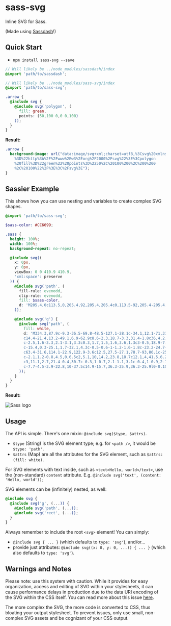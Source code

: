 # sass-svg
Inline SVG for Sass.

(Made using [Sassdash](https://github.com/davidkpiano/sassdash)!)

## Quick Start
- `npm install sass-svg --save`

```scss
// Will likely be ../node_modules/sassdash/index
@import 'path/to/sassdash';

// Will likely be ../node_modules/sass-svg/index
@import 'path/to/sass-svg';

.arrow {
  @include svg {
    @include svg('polygon', (
      fill: green,
      points: (50,100 0,0 0,100)
    ));
  }
}
```

**Result:**
```css
.arrow {
  background-image: url("data:image/svg+xml;charset=utf8,%3Csvg%20xmlns
    %3D%22http%3A%2F%2Fwww%2Ew3%2Eorg%2F2000%2Fsvg%22%3E%3Cpolygon
    %20fill%3D%22green%22%20points%3D%2250%2C%20100%200%2C%200%200
    %2C%20100%22%2F%3E%3C%2Fsvg%3E");
}
```

## Sassier Example
This shows how you can use nesting and variables to create complex SVG shapes.

```scss
@import 'path/to/sass-svg';

$sass-color: #CC6699;

.sass {
  height: 100%;
  width: 100%;
  background-repeat: no-repeat;

  @include svg((
    x: 0px,
    y: 0px,
    viewBox: 0 0 410.9 410.9,
    'xml:space': preserve
  )) {
    @include svg('path', (
      fill-rule: evenodd,
      clip-rule: evenodd,
      fill: $sass-color,
      d: 'M205.4,0c113.5,0,205.4,92,205.4,205.4c0,113.5-92,205.4-205.4,205.4C92,410.9,0,318.9,0,205.4 C0,92,92,0,205.4,0L205.4,0z'
    ));

    @include svg('g') {
      @include svg('path', (
        fill: white,
        d: 'M334.3,87.9c-9.3-36.5-69.8-48.5-127.1-28.1c-34.1,12.1-71,31.1-97.5,55.9c-31.5,29.5-36.6,55.2-34.5,65.9 c7.3,37.9,59.2,62.6,80.5,81v0.1c-6.3,3.1-52.3,26.4-63.1,50.2c-11.4,25.1,1.8,43.1,10.5,45.6c27,7.5,54.7-6,69.6-28.2
        c14.4-21.4,13.2-49.1,6.9-62.9c8.6-2.3,18.7-3.3,31.4-1.8c36,4.2,43.1,26.7,41.8,36.1c-1.4,9.4-8.9,14.6-11.4,16.2
        c-2.5,1.6-3.3,2.1-3.1,3.3c0.3,1.7,1.5,1.6,3.6,1.3c3-0.5,18.9-7.7,19.6-25c0.9-22.1-20.3-46.8-57.7-46.1
        c-15.4,0.3-25.1,1.7-32.1,4.3c-0.5-0.6-1-1.2-1.6-1.8c-23.2-24.7-66-42.2-64.1-75.4c0.7-12.1,4.9-43.9,82.2-82.4
        c63.4-31.6,114.1-22.9,122.9-3.6c12.5,27.5-27.1,78.7-93,86.1c-25.1,2.8-38.3-6.9-41.6-10.5c-3.5-3.8-4-4-5.3-3.3
        c-2.1,1.2-0.8,4.5,0,6.5c2,5.1,10,14.2,23.8,18.7c12.1,4,41.5,6.2,77.2-7.6C312.3,166.7,343.4,123.8,334.3,87.9z M164.6,273.9
        c3,11.1,2.7,21.4-0.4,30.7c-0.3,1-0.7,2.1-1.1,3.1c-0.4,1-0.9,2-1.3,3c-2.4,4.9-5.6,9.6-9.5,13.8c-11.9,13-28.6,17.9-35.8,13.8
        c-7.7-4.5-3.9-22.8,10-37.5c14.9-15.7,36.3-25.9,36.3-25.9l0-0.1C163.3,274.6,164,274.2,164.6,273.9z'
      ));
    }
  }
}
```

**Result:**

![Sass logo](http://sass-lang.com/assets/img/styleguide/seal-color-aef0354c.png)

## Usage
The API is simple. There's one mixin: `@include svg($type, $attrs)`.

- `$type` (String) is the SVG element type; e.g. for `<path />`, it would be `$type: 'path'`.
- `$attrs` (Map) are all the attributes for the SVG element, such as `$attrs: (fill: white)`.

For SVG elements with text inside, such as `<text>Hello, world</text>`, use the (non-standard) `content` attribute. E.g. `@include svg('text', (content: 'Hello, world'));`

SVG elements can be (infinitely) nested, as well:

```scss
@include svg {
  @include svg('g', (...)) {
    @include svg('path', (...));
    @include svg('rect', (...));
  }
}
```

Always remember to include the root `<svg>` element! You can simply:

- `@include svg { ... }` (which defaults to `type: 'svg'`), and/or...
- provide just attributes: `@include svg((x: 0, y: 0, ...)) { ... }` (which also defaults to `type: 'svg'`).

## Warnings and Notes

Please note: use this system with caution. While it provides for easy organization, access and editing of SVG within your stylesheets, it can cause performance delays in production due to the data URI encoding of the SVG within the CSS itself. You can read more about this issue [here](http://www.mobify.com/blog/base64-does-not-impact-data-uri-performance/).

The more complex the SVG, the more code is converted to CSS, thus bloating your output stylesheet. To prevent issues, only use small, non-complex SVG assets and be cognizant of your CSS output.
